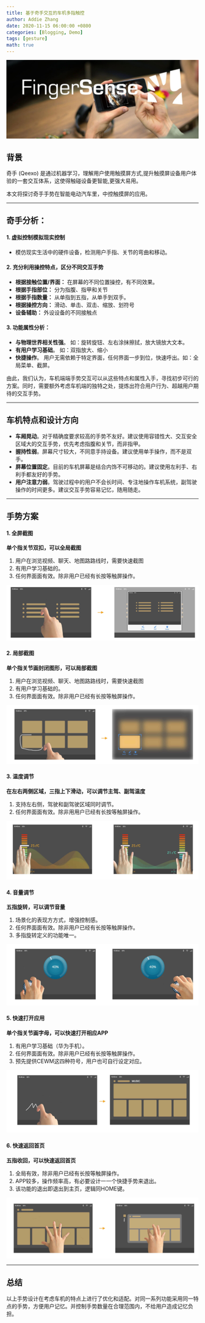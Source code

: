 ```yaml
---
title: 基于奇手交互的车机多指触控
author: Addie Zhang
date: 2020-11-15 06:00:00 +0800
categories: [Blogging, Demo]
tags: [gesture]
math: true
---
```


![bg](/assets/img/sample/05_hand/0_start.png)
## 背景

奇手 (Qeexo) 是通过机器学习，理解用户使用触摸屏方式,提升触摸屏设备用户体验的一套交互体系，这使得触碰设备更智能,更强大易用。

本文将探讨奇手手势在智能电动汽车里，中控触摸屏的应用。

---

## 奇手分析：

#### 1. 虚拟控制模拟现实控制

- 模仿现实生活中的硬件设备，检测用户手指、关节的弯曲和移动。

 
#### 2. 充分利用操控特点，区分不同交互手势

- **根据接触位置/界面：** 在屏幕的不同位置操控，有不同效果。
- **根据手指部位：** 分为指腹、指甲和关节
- **根据手指数量：** 从单指到五指，从单手到双手。
- **根据操控方向：** 滑动、单击、双击、缩放、划符号
- **设备辅助：** 外设设备的不同接触点



#### 3. 功能属性分析：

- **与物理世界相关性强**。 如：旋转旋钮、左右涂抹擦拭，放大镜放大文本。
- **有用户学习基础**。 如：双指放大、缩小
- **快捷操作**。 用户无需依赖于特定界面，任何界面一步到位，快速呼出。如：全局菜单、截屏。

由此，我们认为，车机端端手势交互可以从这些特点和属性入手，寻找初步可行的方案。同时，需要额外考虑车机端的独特之处，提炼出符合用户行为、超越用户期待的交互手势。

---

## 车机特点和设计方向

- **车厢晃动**。对于精确度要求较高的手势不友好。建议使用容错性大、交互安全区域大的交互手势，优先考虑指腹和关节，而非指甲。
- **握持性弱**。屏幕尺寸较大，不同意手持设备。建议使用单手操作，而不是双手。
- **屏幕位置固定**。目前的车机屏幕是结合内饰不可移动的。建议使用左利手、右利手都友好的手势。
- **用户注意力弱**。驾驶过程中的用户不会长时间、专注地操作车机系统，副驾驶操作的时间更多。建议交互手势容易记忆，随用随走。

---


## 手势方案

#### 1. 全屏截图

**单个指关节双扣，可以全局截图**
1. 用户在浏览视频、聊天、地图路路线时，需要快速截图
2. 有用户学习基础的。 
3. 任何界⾯面有效。除⾮⽤户已经有⻓按等触屏操作。


![1-1](/assets/img/sample/05_hand/1_1.png)

#### 2. 局部截图

**单个指关节画封闭图形，可以局部截图**
1. 用户在浏览视频、聊天、地图路路线时，需要快速截图
2. 有用户学习基础的。 
3. 任何界⾯面有效。除⾮⽤户已经有⻓按等触屏操作。


![1-2](/assets/img/sample/05_hand/1_2.png)

#### 3. 温度调节

**在左右两侧区域，三指上下滑动，可以调节主驾、副驾温度**
1. ⽀持左右侧，驾驶和副驾驶区域同时调节。 
2. 任何界⾯面有效。除⾮⽤用户已经有⻓按等触屏操作。 


![1-4](/assets/img/sample/05_hand/1_3.png)


#### 4. ⾳量调节

**五指旋转，可以调节⾳量**
1. 场景化的表现⽅方式，增强控制感。 
2. 任何界⾯面有效。除⾮⽤户已经有长按等触屏操作。 
3. 多指旋转定义的功能唯⼀。 


![1-4](/assets/img/sample/05_hand/1_4.png)

#### 5. 快速打开应⽤

**单个指关节画字⺟，可以快速打开相应APP**
1. 有用户学习基础（华为手机）。 
2. 任何界⾯面有效。除⾮用户已经有⻓按等触屏操作。 
3. 预先提供CEWM这四种符号，⽤户也可自行设定对应。 


![1-5](/assets/img/sample/05_hand/1-5.png)


#### 6. 快速返回⾸⻚

**五指收回，可以快速返回⾸页**
1. 全局有效，除⾮⽤户已经有长按等触屏操作。 
2. APP较多，操作频率⾼，有必要设计⼀一个快捷⼿势来退出。 
3. 该功能的退出即退出到主页，逻辑同HOME键。


![1-6](/assets/img/sample/05_hand/1-6.png)



---


## 总结
以上⼿势设计在考虑⻋机的特点上进⾏了优化和适配。对同⼀系列功能采⽤同⼀特点的⼿势，⽅便⽤户记忆。并控制⼿势数量在合理范围内，不给⽤户造成记忆负担。
